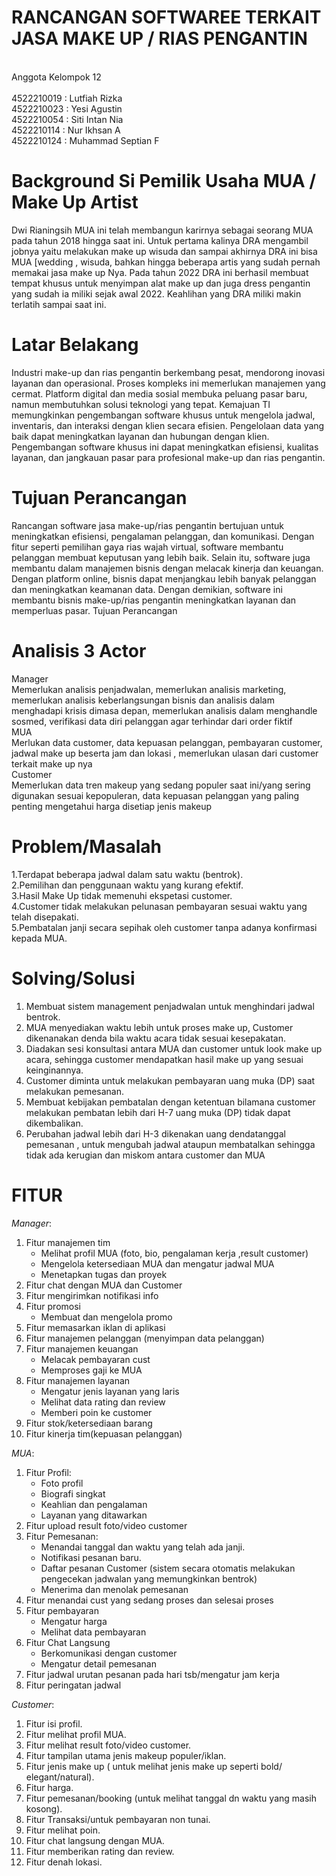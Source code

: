 # RANCANGAN SOFTWAREE TERKAIT JASA MAKE UP / RIAS PENGANTIN #

<br> Anggota Kelompok 12 <br>
 <br> 4522210019 : Lutfiah Rizka <br>
 4522210023 : Yesi Agustin <br>
 4522210054 : Siti Intan Nia <br>
 4522210114 : Nur Ikhsan A <br>
 4522210124 : Muhammad Septian F <br>

# Background Si Pemilik Usaha MUA / Make Up Artist  <br>
Dwi Rianingsih MUA ini telah membangun karirnya sebagai seorang MUA pada tahun 2018 hingga saat ini. Untuk pertama kalinya DRA mengambil jobnya yaitu melakukan make up wisuda dan sampai akhirnya DRA ini bisa MUA [wedding , wisuda, bahkan hingga beberapa artis yang sudah pernah memakai jasa make up Nya. Pada tahun 2022 DRA ini berhasil membuat tempat khusus untuk menyimpan alat make up dan juga dress pengantin yang sudah ia miliki sejak awal 2022. Keahlihan yang DRA miliki makin terlatih sampai saat ini. <br>

# Latar Belakang <br>
Industri make-up dan rias pengantin berkembang pesat, mendorong inovasi layanan dan operasional. Proses kompleks ini memerlukan manajemen yang cermat. Platform digital dan media sosial membuka peluang pasar baru, namun membutuhkan solusi teknologi yang tepat. Kemajuan TI memungkinkan pengembangan software khusus untuk mengelola jadwal, inventaris, dan interaksi dengan klien secara efisien. Pengelolaan data yang baik dapat meningkatkan layanan dan hubungan dengan klien. Pengembangan software khusus ini dapat meningkatkan efisiensi, kualitas layanan, dan jangkauan pasar para profesional make-up dan rias pengantin. <br>

# Tujuan Perancangan <br>
Rancangan software jasa make-up/rias pengantin bertujuan untuk meningkatkan efisiensi, pengalaman pelanggan, dan komunikasi. Dengan fitur seperti pemilihan gaya rias wajah virtual, software membantu pelanggan membuat keputusan yang lebih baik. Selain itu, software juga membantu dalam manajemen bisnis dengan melacak kinerja dan keuangan. Dengan platform online, bisnis dapat menjangkau lebih banyak pelanggan dan meningkatkan keamanan data. Dengan demikian, software ini membantu bisnis make-up/rias pengantin meningkatkan layanan dan memperluas pasar.
Tujuan Perancangan <br>

# Analisis 3 Actor <br>
Manager <br>
Memerlukan analisis penjadwalan, memerlukan analisis marketing, memerlukan analisis keberlangsungan bisnis dan analisis dalam menghadapi krisis dimasa depan, memerlukan analisis dalam menghandle sosmed, verifikasi data diri pelanggan agar terhindar dari order fiktif <br>
MUA<br>
Merlukan data customer, data kepuasan pelanggan, pembayaran customer, jadwal make up beserta jam dan lokasi , memerlukan ulasan dari customer terkait make up nya <br>
Customer<br>
Memerlukan data tren makeup yang sedang populer saat ini/yang sering digunakan sesuai kepopuleran, data kepuasan pelanggan yang paling penting mengetahui harga disetiap jenis makeup <br>

# Problem/Masalah <br>
1.Terdapat beberapa jadwal dalam satu waktu (bentrok). <br>
⁠2.Pemilihan dan penggunaan waktu yang kurang efektif. <br>
3.Hasil Make Up tidak memenuhi ekspetasi customer. <br>
4.Customer tidak melakukan pelunasan pembayaran sesuai waktu yang telah disepakati. <br>
5.Pembatalan janji secara sepihak oleh customer tanpa adanya konfirmasi kepada MUA. <br>

# Solving/Solusi <br>
1. Membuat sistem management penjadwalan untuk menghindari jadwal bentrok. <br>
2. MUA menyediakan waktu lebih untuk proses make up, Customer dikenanakan denda bila waktu acara tidak sesuai kesepakatan.<br>
3. ⁠Diadakan sesi konsultasi antara MUA dan customer untuk look make up acara, sehingga customer mendapatkan hasil make up yang sesuai keinginannya.<br>
4. Customer diminta untuk melakukan pembayaran uang muka (DP) saat melakukan pemesanan.<br>
5. ⁠Membuat kebijakan pembatalan dengan ketentuan bilamana customer melakukan pembatan lebih dari H-7 uang muka (DP) tidak dapat dikembalikan.<br>
6. Perubahan jadwal lebih dari H-3 dikenakan uang dendatanggal pemesanan , untuk mengubah jadwal ataupun membatalkan  sehingga tidak ada kerugian dan miskom antara customer dan MUA<br>

# FITUR 
*Manager*:
1. Fitur manajemen tim
   - Melihat profil MUA (foto, bio, pengalaman kerja ,result customer)
   - Mengelola ketersediaan MUA dan mengatur jadwal MUA
   - Menetapkan tugas dan proyek
2. Fitur chat dengan MUA dan Customer
3. Fitur mengirimkan notifikasi info 
4. Fitur promosi
   - Membuat dan mengelola promo
5. Fitur memasarkan iklan di aplikasi
6. Fitur manajemen pelanggan (menyimpan data pelanggan)
7. Fitur manajemen keuangan
   - Melacak pembayaran cust
   - Memproses gaji ke MUA
8. Fitur manajemen layanan 
   - Mengatur jenis layanan yang laris
   - Melihat data rating dan review
   - Memberi poin ke customer
9. Fitur stok/ketersediaan barang
10. Fitur kinerja tim(kepuasan pelanggan)

*MUA*:
1. Fitur Profil:
    - Foto profil
    - Biografi singkat
    - Keahlian dan pengalaman
    - Layanan yang ditawarkan
2. Fitur upload result foto/video customer
3. Fitur Pemesanan:
    - Menandai tanggal dan waktu yang telah ada janji.
    - Notifikasi pesanan baru.
    - Daftar pesanan Customer (sistem secara otomatis melakukan pengecekan jadwalan yang memungkinkan bentrok)
    - Menerima dan menolak pemesanan
 4. Fitur menandai cust yang sedang proses dan selesai proses
 5. Fitur pembayaran
     - Mengatur harga
     - Melihat data pembayaran 
 6. Fitur Chat Langsung
      - Berkomunikasi dengan customer
      - Mengatur detail pemesanan
 7. Fitur jadwal urutan pesanan pada hari tsb/mengatur jam kerja
 8. Fitur peringatan jadwal

*Customer*: 
1. Fitur isi profil.
2. Fitur melihat profil MUA.
3. Fitur melihat result foto/video customer.
4. Fitur tampilan utama jenis makeup populer/iklan.
5. Fitur jenis make up ( untuk melihat jenis make up seperti bold/ elegant/natural).
6. Fitur harga.
7. Fitur pemesanan/booking (untuk melihat tanggal dn waktu yang masih kosong).
8. Fitur Transaksi/untuk pembayaran non tunai.
9. Fitur melihat poin.
10. Fitur chat langsung dengan MUA.
11. Fitur memberikan rating dan review.
12. Fitur denah lokasi.


